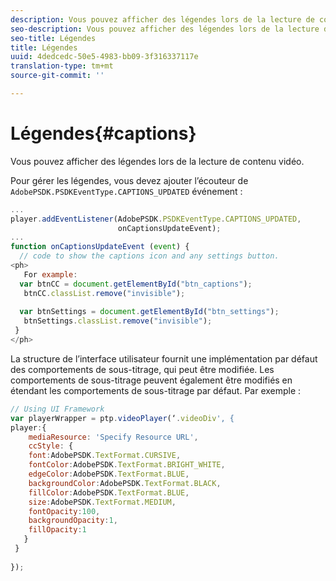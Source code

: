 ```yaml
---
description: Vous pouvez afficher des légendes lors de la lecture de contenu vidéo.
seo-description: Vous pouvez afficher des légendes lors de la lecture de contenu vidéo.
seo-title: Légendes
title: Légendes
uuid: 4dedcedc-50e5-4983-bb09-3f316337117e
translation-type: tm+mt
source-git-commit: ''

---
```



# Légendes{#captions}

Vous pouvez afficher des légendes lors de la lecture de contenu vidéo.

Pour gérer les légendes, vous devez ajouter l’écouteur de `AdobePSDK.PSDKEventType.CAPTIONS_UPDATED` événement :

```js
... 
player.addEventListener(AdobePSDK.PSDKEventType.CAPTIONS_UPDATED,  
                        onCaptionsUpdateEvent); 
... 
function onCaptionsUpdateEvent (event) { 
  // code to show the captions icon and any settings button. 
<ph>
   For example: 
  var btnCC = document.getElementById("btn_captions"); 
   btnCC.classList.remove("invisible"); 
   
  var btnSettings = document.getElementById("btn_settings"); 
   btnSettings.classList.remove("invisible"); 
 } 
</ph>
```

La structure de l’interface utilisateur fournit une implémentation par défaut des comportements de sous-titrage, qui peut être modifiée. Les comportements de sous-titrage peuvent également être modifiés en étendant les comportements de sous-titrage par défaut. Par exemple :

```js
// Using UI Framework 
var playerWrapper = ptp.videoPlayer(‘.videoDiv', { 
player:{ 
    mediaResource: 'Specify Resource URL', 
    ccStyle: { 
    font:AdobePSDK.TextFormat.CURSIVE, 
    fontColor:AdobePSDK.TextFormat.BRIGHT_WHITE, 
    edgeColor:AdobePSDK.TextFormat.BLUE, 
    backgroundColor:AdobePSDK.TextFormat.BLACK, 
    fillColor:AdobePSDK.TextFormat.BLUE, 
    size:AdobePSDK.TextFormat.MEDIUM, 
    fontOpacity:100, 
    backgroundOpacity:1, 
    fillOpacity:1 
   } 
 } 
 
}); 
```

